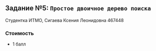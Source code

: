 ## Задание №5: `Простое двоичное дерево поиска`
Студентка ИТМО, Сигаева Ксения Леонидовна 467448

### Стоимость
- 1 балл
